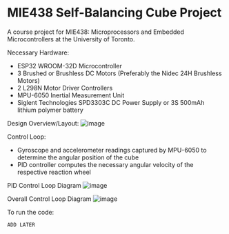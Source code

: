 # MIE438 Self-Balancing Cube Project

A course project for MIE438: Microprocessors and Embedded Microcontrollers at the University of Toronto.

Necessary Hardware:
- ESP32 WROOM-32D Microcontroller
- 3 Brushed or Brushless DC Motors (Preferably the Nidec 24H Brushless Motors)
- 2 L298N Motor Driver Controllers
- MPU-6050 Inertial Measurement Unit
- Siglent Technologies SPD3303C DC Power Supply or 3S 500mAh lithium polymer battery

Design Overview/Layout:
![image](https://github.com/yamhokim/Self-Balancing-Cube/assets/116863345/0c43075b-69e7-461b-ad2e-08ab5a6d37bd)

Control Loop:
- Gyroscope and accelerometer readings captured by MPU-6050 to determine the angular position of the cube
- PID controller computes the necessary angular velocity of the respective reaction wheel

PID Control Loop Diagram
![image](https://github.com/yamhokim/Self-Balancing-Cube/assets/116863345/c71a250b-7d27-4050-89a7-3d3da811e106)

Overall Control Loop Diagram
![image](https://github.com/yamhokim/Self-Balancing-Cube/assets/116863345/bdcd7541-a730-4ffc-9780-c9e9a0a4150e)

To run the code:
```
ADD LATER
```
